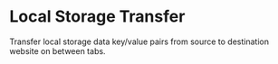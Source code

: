 # Local Storage Transfer

Transfer local storage data key/value pairs from source to destination website on between tabs.
